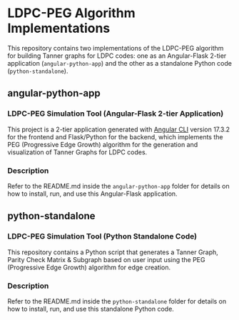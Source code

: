 # LDPC-PEG Algorithm Implementations

This repository contains two implementations of the LDPC-PEG algorithm for building Tanner graphs for LDPC codes: one as an Angular-Flask 2-tier application (`angular-python-app`) and the other as a standalone Python code (`python-standalone`).

## angular-python-app

### LDPC-PEG Simulation Tool (Angular-Flask 2-tier Application)

This project is a 2-tier application generated with [Angular CLI](https://github.com/angular/angular-cli) version 17.3.2 for the frontend and Flask/Python for the backend, which implements the PEG (Progressive Edge Growth) algorithm for the generation and visualization of Tanner Graphs for LDPC codes.

### Description
Refer to the README.md inside the `angular-python-app` folder for details on how to install, run, and use this Angular-Flask application.

## python-standalone

### LDPC-PEG Simulation Tool (Python Standalone Code)

This repository contains a Python script that generates a Tanner Graph, Parity Check Matrix & Subgraph based on user input using the PEG (Progressive Edge Growth) algorithm for edge creation.

### Description
Refer to the README.md inside the `python-standalone` folder for details on how to install, run, and use this standalone Python code.
